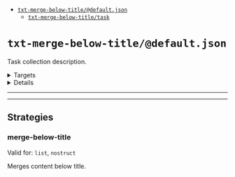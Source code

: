 - [`txt-merge-below-title/@default.json`](#mock-plugin-task-ref-txt-merge-below-titledefaultjson)
  - [`txt-merge-below-title/task`](#mock-plugin-task-ref-txt-merge-below-titletask)

#  `txt-merge-below-title/@default.json`

Task collection description.

<!---0--><details>
<!---0--><summary>Targets</summary>

```
project
└─ merge-below-title.txt
```

<!---0--></details>

<!---0--><details>
<!---0--><summary>Details</summary>

## <a name="mock-plugin-task-ref-txt-merge-below-titletask">txt-merge-below-title/task</a>

_Updating `merge-below-title.txt` using [merge-below-title](#mock-plugin-strat-ref-merge-below-title)._

- Some purpose.

<!---1--><details>
<!---1--><summary>Targets</summary>

```
project
└─ merge-below-title.txt
```

<!---1--></details>

</details>

------
------

## Strategies

### <a name="mock-plugin-strat-ref-merge-below-title">merge-below-title</a>

Valid for: `list`, `nostruct`

Merges content below title.

